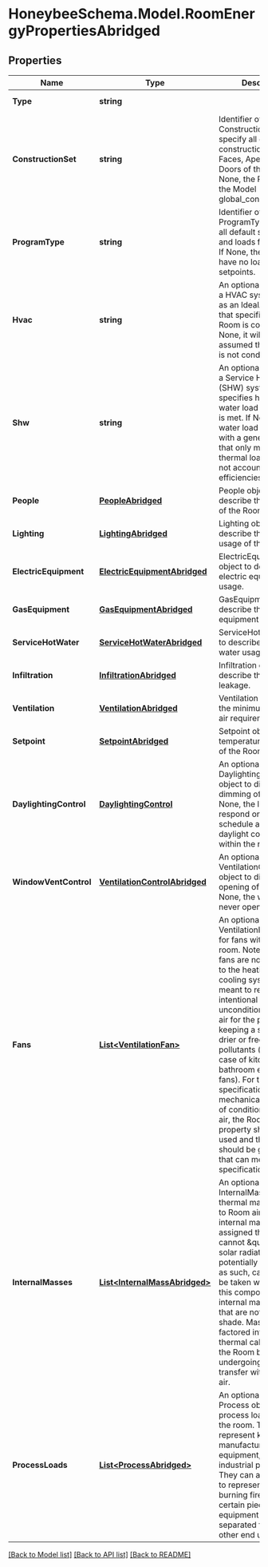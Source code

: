
# HoneybeeSchema.Model.RoomEnergyPropertiesAbridged

## Properties

Name | Type | Description | Notes
------------ | ------------- | ------------- | -------------
**Type** | **string** |  | [optional] [readonly] [default to "RoomEnergyPropertiesAbridged"]
**ConstructionSet** | **string** | Identifier of a ConstructionSet to specify all default constructions for the Faces, Apertures, and Doors of the Room. If None, the Room will use the Model global_construction_set. | [optional] 
**ProgramType** | **string** | Identifier of a ProgramType to specify all default schedules and loads for the Room. If None, the Room will have no loads or setpoints. | [optional] 
**Hvac** | **string** | An optional identifier of a HVAC system (such as an IdealAirSystem) that specifies how the Room is conditioned. If None, it will be assumed that the Room is not conditioned. | [optional] 
**Shw** | **string** | An optional identifier of a Service Hot Water (SHW) system that specifies how the hot water load of the Room is met. If None, the hot water load will be met with a generic system that only measures thermal loadand does not account for system efficiencies. | [optional] 
**People** | [**PeopleAbridged**](PeopleAbridged.md) | People object to describe the occupancy of the Room. | [optional] 
**Lighting** | [**LightingAbridged**](LightingAbridged.md) | Lighting object to describe the lighting usage of the Room. | [optional] 
**ElectricEquipment** | [**ElectricEquipmentAbridged**](ElectricEquipmentAbridged.md) | ElectricEquipment object to describe the electric equipment usage. | [optional] 
**GasEquipment** | [**GasEquipmentAbridged**](GasEquipmentAbridged.md) | GasEquipment object to describe the gas equipment usage. | [optional] 
**ServiceHotWater** | [**ServiceHotWaterAbridged**](ServiceHotWaterAbridged.md) | ServiceHotWater object to describe the hot water usage. | [optional] 
**Infiltration** | [**InfiltrationAbridged**](InfiltrationAbridged.md) | Infiltration object to to describe the outdoor air leakage. | [optional] 
**Ventilation** | [**VentilationAbridged**](VentilationAbridged.md) | Ventilation object for the minimum outdoor air requirement. | [optional] 
**Setpoint** | [**SetpointAbridged**](SetpointAbridged.md) | Setpoint object for the temperature setpoints of the Room. | [optional] 
**DaylightingControl** | [**DaylightingControl**](DaylightingControl.md) | An optional DaylightingControl object to dictate the dimming of lights. If None, the lighting will respond only to the schedule and not the daylight conditions within the room. | [optional] 
**WindowVentControl** | [**VentilationControlAbridged**](VentilationControlAbridged.md) | An optional VentilationControl object to dictate the opening of windows. If None, the windows will never open. | [optional] 
**Fans** | [**List&lt;VentilationFan&gt;**](VentilationFan.md) | An optional list of VentilationFan objects for fans within the room. Note that these fans are not connected to the heating or cooling system and are meant to represent the intentional circulation of unconditioned outdoor air for the purposes of keeping a space cooler, drier or free of indoor pollutants (as in the case of kitchen or bathroom exhaust fans). For the specification of mechanical ventilation of conditioned outdoor air, the Room.ventilation property should be used and the Room should be given a HVAC that can meet this specification. | [optional] 
**InternalMasses** | [**List&lt;InternalMassAbridged&gt;**](InternalMassAbridged.md) | An optional list of of InternalMass objects for thermal mass exposed to Room air. Note that internal masses assigned this way cannot \&quot;see\&quot; solar radiation that may potentially hit them and, as such, caution should be taken when using this component with internal mass objects that are not always in shade. Masses are factored into the the thermal calculations of the Room by undergoing heat transfer with the indoor air. | [optional] 
**ProcessLoads** | [**List&lt;ProcessAbridged&gt;**](ProcessAbridged.md) | An optional list of of Process objects for process loads within the room. These can represent kilns, manufacturing equipment, and various industrial processes. They can also be used to represent wood burning fireplaces or certain pieces of equipment to be separated from the other end uses. | [optional] 

[[Back to Model list]](../README.md#documentation-for-models)
[[Back to API list]](../README.md#documentation-for-api-endpoints)
[[Back to README]](../README.md)

